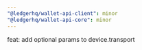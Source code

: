 ```yaml
---
"@ledgerhq/wallet-api-client": minor
"@ledgerhq/wallet-api-core": minor
---
```


feat: add optional params to device.transport
